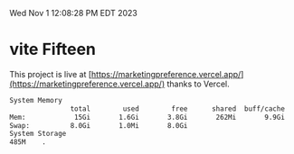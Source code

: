 Wed Nov  1 12:08:28 PM EDT 2023

# vite Fifteen


This project is live at [https://marketingpreference.vercel.app/](https://marketingpreference.vercel.app/) thanks to Vercel.

```bash
System Memory
               total        used        free      shared  buff/cache   available
Mem:            15Gi       1.6Gi       3.8Gi       262Mi       9.9Gi        12Gi
Swap:          8.0Gi       1.0Mi       8.0Gi
System Storage
485M	.
